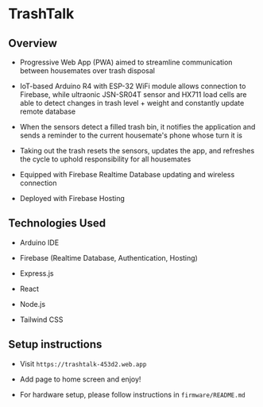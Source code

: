 # TrashTalk

## Overview
- Progressive Web App (PWA) aimed to streamline communication between housemates over trash disposal

- IoT-based Arduino R4 with ESP-32 WiFi module allows connection to Firebase, while ultraonic JSN-SR04T sensor and HX711 load cells are able to detect changes in trash level + weight and constantly update remote database

- When the sensors detect a filled trash bin, it notifies the application and sends a reminder to the current housemate's phone whose turn it is

- Taking out the trash resets the sensors, updates the app, and refreshes the cycle to uphold responsibility for all housemates
  
- Equipped with Firebase Realtime Database updating and wireless connection

- Deployed with Firebase Hosting
  
## Technologies Used
- Arduino IDE

- Firebase (Realtime Database, Authentication, Hosting)

- Express.js

- React

- Node.js

- Tailwind CSS

## Setup instructions
- Visit `https://trashtalk-453d2.web.app`
  
- Add page to home screen and enjoy!

- For hardware setup, please follow instructions in `firmware/README.md`
